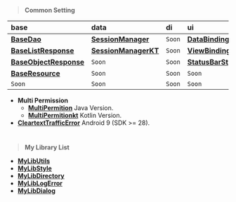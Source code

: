 > **Common Setting**

| base                                                                   | data                                                                    | di     | ui                                                                         | utils  |
|:-----------------------------------------------------------------------|:------------------------------------------------------------------------|:-------|:---------------------------------------------------------------------------|:-------|
| [**BaseDao**](https://github.com/gzeinnumer/MyBasePackage)             | [**SessionManager**](https://github.com/gzeinnumer/SessionManager)      | `Soon` | [**DataBindingExample**](https://github.com/gzeinnumer/DataBindingExample) | `Soon` |
| [**BaseListResponse**](https://github.com/gzeinnumer/MyBasePackage)    | [**SessionManagerKT**](https://github.com/gzeinnumer/SessionManager_kt) | `Soon` | [**ViewBindingExample**](https://github.com/gzeinnumer/ViewBindingExample) | `Soon` |
| [**BaseObjectResponse**](https://github.com/gzeinnumer/MyBasePackage)  | `Soon`                                                                  | `Soon` | [**StatusBarStyle**](https://github.com/gzeinnumer/StatusBarStyle)         | `Soon` |
| [**BaseResource**](https://github.com/gzeinnumer/MyBasePackage)        | `Soon`                                                                  | `Soon` | `Soon`                                                                     | `Soon` |
| `Soon`                                                                 | `Soon`                                                                  | `Soon` | `Soon`                                                                     | `Soon` |

- **Multi Permission**
  - [**MultiPermition**](https://github.com/gzeinnumer/MultiPermition) Java Version.
  - [**MultiPermitionkt**](https://github.com/gzeinnumer/MultiPermitionkt)
    Kotlin Version.
- [**CleartextTrafficError**](https://github.com/gzeinnumer/CleartextTrafficError)
  Android 9 (SDK >= 28).

#
> **My Library List**

- [**MyLibUtils**](https://github.com/gzeinnumer/MyLibUtils)
- [**MyLibStyle**](https://github.com/gzeinnumer/MyLibStyle)
- [**MyLibDirectory**](https://github.com/gzeinnumer/MyLibDirectory)
- [**MyLibLogError**](https://github.com/gzeinnumer/MyLibLogError)
- [**MyLibDialog**](https://github.com/gzeinnumer/MyLibDialog)
